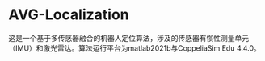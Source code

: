 # AVG-Localization

这是一个基于多传感器融合的机器人定位算法，涉及的传感器有惯性测量单元（IMU）和激光雷达。算法运行平台为matlab2021b与CoppeliaSim Edu 4.4.0。
